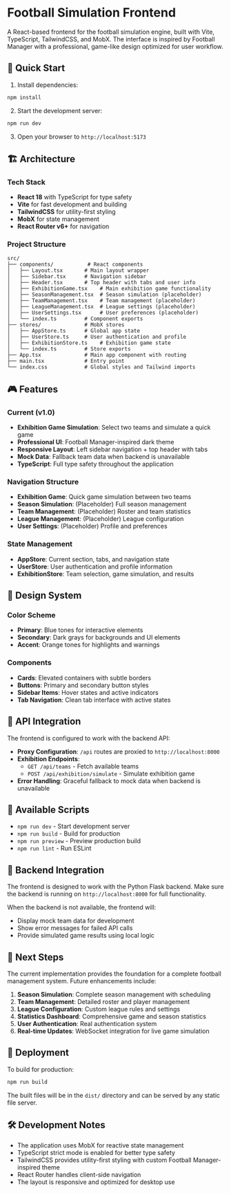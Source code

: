 # Football Simulation Frontend

A React-based frontend for the football simulation engine, built with Vite, TypeScript, TailwindCSS, and MobX. The interface is inspired by Football Manager with a professional, game-like design optimized for user workflow.

## 🚀 Quick Start

1. Install dependencies:
```bash
npm install
```

2. Start the development server:
```bash
npm run dev
```

3. Open your browser to `http://localhost:5173`

## 🏗️ Architecture

### Tech Stack
- **React 18** with TypeScript for type safety
- **Vite** for fast development and building
- **TailwindCSS** for utility-first styling
- **MobX** for state management
- **React Router v6+** for navigation

### Project Structure
```
src/
├── components/           # React components
│   ├── Layout.tsx       # Main layout wrapper
│   ├── Sidebar.tsx      # Navigation sidebar
│   ├── Header.tsx       # Top header with tabs and user info
│   ├── ExhibitionGame.tsx    # Main exhibition game functionality
│   ├── SeasonManagement.tsx  # Season simulation (placeholder)
│   ├── TeamManagement.tsx    # Team management (placeholder)
│   ├── LeagueManagement.tsx  # League settings (placeholder)
│   ├── UserSettings.tsx      # User preferences (placeholder)
│   └── index.ts         # Component exports
├── stores/              # MobX stores
│   ├── AppStore.ts      # Global app state
│   ├── UserStore.ts     # User authentication and profile
│   ├── ExhibitionStore.ts    # Exhibition game state
│   └── index.ts         # Store exports
├── App.tsx              # Main app component with routing
├── main.tsx             # Entry point
└── index.css            # Global styles and Tailwind imports
```

## 🎮 Features

### Current (v1.0)
- **Exhibition Game Simulation**: Select two teams and simulate a quick game
- **Professional UI**: Football Manager-inspired dark theme
- **Responsive Layout**: Left sidebar navigation + top header with tabs
- **Mock Data**: Fallback team data when backend is unavailable
- **TypeScript**: Full type safety throughout the application

### Navigation Structure
- **Exhibition Game**: Quick game simulation between two teams
- **Season Simulation**: (Placeholder) Full season management
- **Team Management**: (Placeholder) Roster and team statistics
- **League Management**: (Placeholder) League configuration
- **User Settings**: (Placeholder) Profile and preferences

### State Management
- **AppStore**: Current section, tabs, and navigation state
- **UserStore**: User authentication and profile information
- **ExhibitionStore**: Team selection, game simulation, and results

## 🎨 Design System

### Color Scheme
- **Primary**: Blue tones for interactive elements
- **Secondary**: Dark grays for backgrounds and UI elements
- **Accent**: Orange tones for highlights and warnings

### Components
- **Cards**: Elevated containers with subtle borders
- **Buttons**: Primary and secondary button styles
- **Sidebar Items**: Hover states and active indicators
- **Tab Navigation**: Clean tab interface with active states

## 🔌 API Integration

The frontend is configured to work with the backend API:

- **Proxy Configuration**: `/api` routes are proxied to `http://localhost:8000`
- **Exhibition Endpoints**: 
  - `GET /api/teams` - Fetch available teams
  - `POST /api/exhibition/simulate` - Simulate exhibition game
- **Error Handling**: Graceful fallback to mock data when backend is unavailable

## 📝 Available Scripts

- `npm run dev` - Start development server
- `npm run build` - Build for production
- `npm run preview` - Preview production build
- `npm run lint` - Run ESLint

## 🔄 Backend Integration

The frontend is designed to work with the Python Flask backend. Make sure the backend is running on `http://localhost:8000` for full functionality.

When the backend is not available, the frontend will:
- Display mock team data for development
- Show error messages for failed API calls
- Provide simulated game results using local logic

## 🎯 Next Steps

The current implementation provides the foundation for a complete football management system. Future enhancements include:

1. **Season Simulation**: Complete season management with scheduling
2. **Team Management**: Detailed roster and player management
3. **League Configuration**: Custom league rules and settings
4. **Statistics Dashboard**: Comprehensive game and season statistics
5. **User Authentication**: Real authentication system
6. **Real-time Updates**: WebSocket integration for live game simulation

## 🚀 Deployment

To build for production:

```bash
npm run build
```

The built files will be in the `dist/` directory and can be served by any static file server.

## 🛠️ Development Notes

- The application uses MobX for reactive state management
- TypeScript strict mode is enabled for better type safety
- TailwindCSS provides utility-first styling with custom Football Manager-inspired theme
- React Router handles client-side navigation
- The layout is responsive and optimized for desktop use
